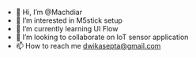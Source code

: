 - 👋 Hi, I’m @Machdiar
- 👀 I’m interested in M5stick setup
- 🌱 I’m currently learning UI Flow
- 💞️ I’m looking to collaborate on IoT sensor application 
- 📫 How to reach me dwikasepta@gmail.com

<!---
Machdiar/Machdiar is a ✨ special ✨ repository because its `README.md` (this file) appears on your GitHub profile.
You can click the Preview link to take a look at your changes.
--->
